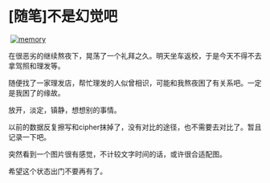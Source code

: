 # [随笔]不是幻觉吧

 [![memory](https://attachment.soulteary.com/2011/02/25/memory.jpg "memory")](https://attachment.soulteary.com/2011/02/25/memory.jpg) 

在很恶劣的继续熬夜下，晃荡了一个礼拜之久。明天坐车返校，于是今天不得不去拿驾照和理发等。

随便找了一家理发店，帮忙理发的人似曾相识，可能和我熬夜困了有关系吧。一定是我困了的缘故。

放开，淡定，镇静，想想别的事情。

以前的数据反复擦写和cipher抹掉了，没有对比的途径，也不需要去对比了。暂且记录一下吧。

突然看到一个图片很有感觉，不计较文字时间的话，或许很合适配图。

希望这个状态出门不要再有了。

